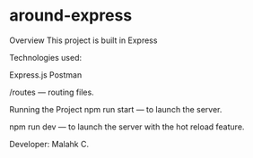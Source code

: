 # around-express

Overview
This project is built in Express

Technologies used:

Express.js
Postman

/routes — routing files.

Running the Project
npm run start — to launch the server.

npm run dev — to launch the server with the hot reload feature.

Developer: Malahk C.
